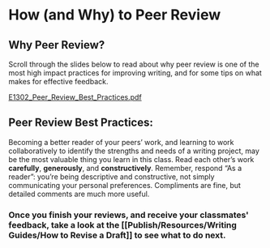 # How (and Why) to Peer Review

## Why Peer Review?

Scroll through the slides below to read about why peer review is one of the most high impact practices for improving writing, and for some tips on what makes for effective feedback.

[E1302_Peer_Review_Best_Practices.pdf](How%20(and%20Why)%20to%20Peer%20Review.assets/E1302_Peer_Review_Best_Practices.pdf)

## **Peer Review Best Practices:**

Becoming a better reader of your peers’ work, and learning to work collaboratively to identify the strengths and needs of a writing project, may be the most valuable thing you learn in this class. Read each other’s work **carefully**, **generously**, and **constructively**. Remember, respond “As a reader”: you’re being descriptive and constructive, not simply communicating your personal preferences. Compliments are fine, but detailed comments are much more useful.

### Once you finish your reviews, and receive your classmates' feedback, take a look at the [[Publish/Resources/Writing Guides/How to Revise a Draft]] to see what to do next.

